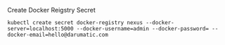 Create Docker Reigstry Secret

`kubectl create secret docker-registry nexus --docker-server=localhost:5000 --docker-username=admin --docker-password= --docker-email=hello@darumatic.com`
